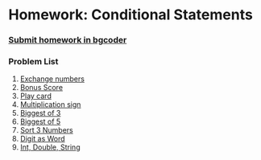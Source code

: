 Homework: Conditional Statements
================================

### [Submit homework in bgcoder](http://bgcoder.com/Contests/309/CSharp-Fundamentals-05-Conditional-Statements)

### Problem List

1. [Exchange numbers](./01.ExchangeNumbers)
1. [Bonus Score](./02.BonusScore)
1. [Play card](./03.PlayCard)
1. [Multiplication sign](./04.MultiplicationSign)
1. [Biggest of 3](./05.BiggestOfThree)
1. [Biggest of 5](./06.BiggestOfFive)
1. [Sort 3 Numbers](./07.SortThreeNumbers)
1. [Digit as Word](./08.DigitAsWord)
1. [Int, Double, String](./09.IntDoubleString)